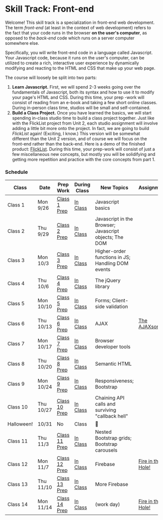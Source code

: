 # Skill Track: Front-end

Welcome! This skill track is a specialization in front-end web development. The term *front-end* (at least in the context of web development) refers to the fact that your code runs in the browser **on the user's computer**, as opposed to the *back-end* code which runs on a server computer somewhere else.

Specifically, you will write front-end code in a language called Javascript. Your Javascript code, because it runs on the user's computer, can be utilized to create a rich, interactive user experience by dynamically modifying and reacting to the HTML and CSS that make up your web page.

The course will loosely be split into two parts:
1. **Learn Javascript.** First, we will spend 2-3 weeks going over the fundamentals of Javascript, both its syntax and how to use it to modify your page's HTML and CSS. During this time, your prep -work will consist of reading from an e-book and taking a few short online classes. During in-person class time, studios will be small and self-contained.
2. **Build a Class Project.** Once you have learned the basics, we will start spending in-class studio time to build a class project together. Just like with the FlickList project from Unit 2, each studio assignment will involve adding a little bit more onto the project. In fact, we are going to build *FlickList* again! (Exciting, I know.) This version will be somewhat different than the Unit 2 version, and of course we will focus on the front-end rather than the back-end. Here is a demo of the finished product: [FlickList][flicklist-demo]. During this time, your prep-work will consist of just a few miscellaneous new concepts, but mostly you will be solidifying and getting more repetition and practice with the core concepts from part 1.


### Schedule

Class | Date | Prep Work | During Class | New Topics | Assignment | Assignment Due
|-----|------|-----------|--------------|------------|------------|---------------|
Class 1 | Mon 9/26 | [Class 1 Prep](./materials/class1-prep) | [In Class](./materials/class1) | Javascript basics | |
Class 2 | Thu 9/29 | [Class 2 Prep](./materials/class2-prep) | [In Class](./materials/class2) | Javascript in the Browser; Javascript objects; The DOM | |
Class 3 | Mon 10/3 | [Class 3 Prep](./materials/class3-prep) | [In Class](./materials/class3) | Higher-order functions in JS; Handling DOM events | |
Class 4 | Thu 10/6 | [Class 4 Prep](./materials/class4-prep) | [In Class](./materials/class4) | The jQuery library | |
Class 5 | Mon 10/10 | [Class 5 Prep](./materials/class5-prep) | [In Class](./materials/class5) | Forms; Client-side validation | |
Class 6 | Thu 10/13 | [Class 6 Prep](./materials/class6-prep) | [In Class](./materials/class6) | AJAX | [The AJAXson 5][ajaxson-5] |
Class 7 | Mon 10/17 | [Class 7 Prep](./materials/class7-prep) | [In Class](./materials/class7) | Browser developer tools | |
Class 8 | Thu 10/20 | [Class 8 Prep](./materials/class8-prep) | [In Class](./materials/class8) | Semantic HTML | |
Class 9 | Mon 10/24 | [Class 9 Prep](./materials/class9-prep) | [In Class](./materials/class9) | Responsiveness; Bootstrap | | [The AJAXson 5][ajaxson-5]
Class 10 | Thu 10/27 | [Class 10 Prep](./materials/class10-prep) | [In Class](./materials/class10) | Chaining API calls and surviving "callback hell" | |
Halloween! | 10/31 | No | Class | :ghost:
Class 11 | Thu 11/3 | [Class 11 Prep](./materials/class11-prep) | [In Class](./materials/class11) | Nested Bootstrap grids; Bootstrap carousels | |
Class 12 | Mon 11/7 | [Class 12 Prep](./materials/class12-prep) | [In Class](./materials/class12) | Firebase | [Fire in the Hole!][fire-in-the-hole] |
Class 13 | Thu 11/10 | [Class 13 Prep](./materials/class13-prep) | [In Class](./materials/class13) | More Firebase | |
Class 14 | Mon 11/14 | [Class 14 Prep](./materials/class14-prep) | [In Class](./materials/class14) | (work day) | [Fire in the Hole!][fire-in-the-hole]



[flicklist-demo]: http://education.launchcode.org/flicklist
[ajaxson-5]: ./materials/assignments/ajaxson5
[fire-in-the-hole]: ./materials/assignments/fire-in-the-hole
